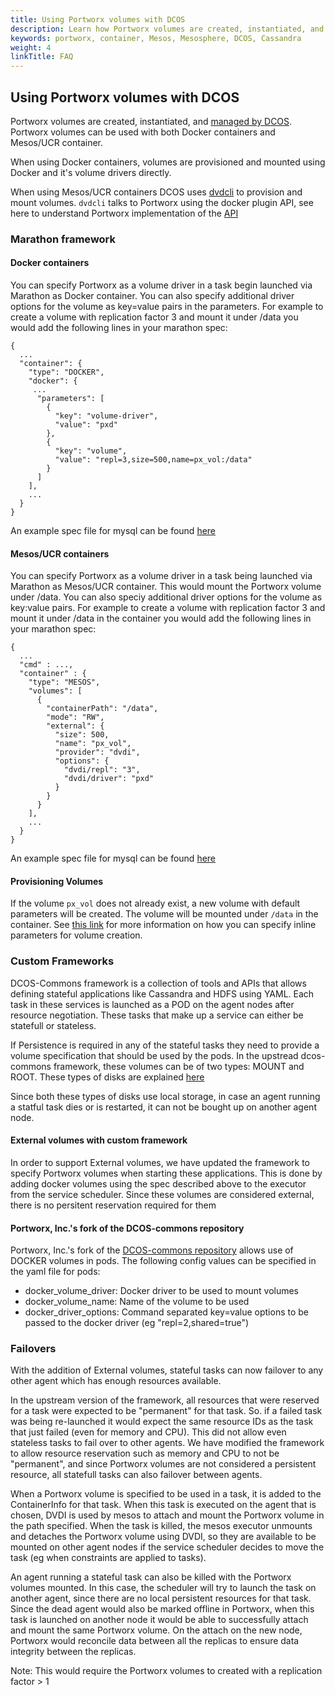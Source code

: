 ```yaml
---
title: Using Portworx volumes with DCOS
description: Learn how Portworx volumes are created, instantiated, and managed by DCOS.  Try Portworx on DC/OS today!
keywords: portworx, container, Mesos, Mesosphere, DCOS, Cassandra
weight: 4
linkTitle: FAQ
---
```


## Using Portworx volumes with DCOS

Portworx volumes are created, instantiated, and [managed by DCOS](http://mesos.apache.org/documentation/latest/isolators/docker-volume/). Portworx volumes can be used with both Docker containers and Mesos/UCR container.

When using Docker containers, volumes are provisioned and mounted using Docker and it's volume drivers directly.

When using Mesos/UCR containers DCOS uses [dvdcli]( https://github.com/codedellemc/dvdcli) to provision and mount volumes. `dvdcli` talks to Portworx using the docker plugin API, see here to understand Portworx implementation of the
[API](/install-with-other/docker/how-to/volume-plugin)

### Marathon framework

#### Docker containers
You can specify Portworx as a volume driver in a task begin launched via Marathon as Docker container.
You can also specify additional driver options for the volume as key=value pairs in the parameters. For example to create a volume with replication factor 3 and mount it under /data you would add the following lines in your marathon spec:

```text
{
  ...
  "container": {
    "type": "DOCKER",
    "docker": {
     ...
      "parameters": [
        {
          "key": "volume-driver",
          "value": "pxd"
        },
        {
          "key": "volume",
          "value": "repl=3,size=500,name=px_vol:/data"
        }
      ]
    ],
    ...
  }
}
```

An example spec file for mysql can be found [here](/samples/dcos/mysql_marathon.json)

#### Mesos/UCR containers

You can specify Portworx as a volume driver in a task being launched via Marathon as Mesos/UCR container. This would mount the Portworx volume under /data.
You can also speciy additional driver options for the volume as key:value pairs. For example to create a volume with replication factor 3 and mount it under /data in the container you would add the following lines in your marathon spec:

```text
{
  ...
  "cmd" : ...,
  "container" : {
    "type": "MESOS",
    "volumes": [
      {
        "containerPath": "/data",
        "mode": "RW",
        "external": {
          "size": 500,
          "name": "px_vol",
          "provider": "dvdi",
          "options": {
            "dvdi/repl": "3",
            "dvdi/driver": "pxd"
          }
        }
      }
    ],
    ...
  }
}
```

An example spec file for mysql can be found [here](/samples/dcos/mysql_marathon_ucr.json)

#### Provisioning Volumes

If the volume `px_vol` does not already exist, a new volume with default parameters will be created. The volume will be mounted under `/data` in the container. See [this link](/install-with-other/dcos/operate-and-maintain/inline) for more information on how you can specify inline parameters for volume creation.

### Custom Frameworks

DCOS-Commons framework is a collection of tools and APIs that allows defining stateful applications like Cassandra and HDFS using YAML. Each task in these services is launched as a POD on the agent nodes after resource negotiation. These tasks that make up a service can either be statefull or stateless.

If Persistence is required in any of the stateful tasks they need to provide a volume specification that should be used by the pods. In the upstread dcos-commons framework, these volumes can be of two types: MOUNT and ROOT. These types of disks are explained [here](http://mesos.apache.org/documentation/latest/multiple-disk)

Since both these types of disks use local storage, in case an agent running a statful task dies or is restarted, it can not be bought up on another agent node.

#### External volumes with custom framework

In order to support External volumes, we have updated the framework to specify Portworx volumes when starting these applications.
This is done by adding docker volumes using the spec described above to the executor from the service scheduler. Since these volumes are considered external, there is no persitent reservation required for them

#### Portworx, Inc.'s fork of the DCOS-commons repository

Portworx, Inc.'s fork of the [DCOS-commons repository](https://github.com/portworx/dcos-commons) allows use of DOCKER volumes in pods.
The following config values can be specified in the yaml file for pods:
  - docker_volume_driver: Docker driver to be used to mount volumes
  - docker_volume_name: Name of the volume to be used
  - docker_driver_options: Command separated key=value options to be passed to the docker driver (eg "repl=2,shared=true")

### Failovers

With the addition of External volumes, stateful tasks can now failover to any other agent which has enough resources available.

In the upstream version of the framework, all resources that were reserved for a task were expected to be "permanent" for that task. So. if a failed task was being re-launched it would expect the same resource IDs as the task that just failed (even for memory and CPU). This did not allow even stateless tasks to fail over to other agents. We have modified the framework to allow resource reservation such as memory and CPU to not be "permanent", and since Portworx volumes are not considered a persistent resource, all statefull tasks can also failover between agents.

When a Portworx volume is specified to be used in a task, it is added to the ContainerInfo for that task. When this task is executed on the agent that is chosen, DVDI is used by mesos to attach and mount the Portworx volume in the path specified. When the task is killed, the mesos executor unmounts and detaches the Portworx volume using DVDI, so they are available to be
mounted on other agent nodes if the service scheduler decides to move the task (eg when constraints are applied to tasks).

An agent running a stateful task can also be killed with the Portworx volumes mounted. In this case, the scheduler will try to launch the task on another agent, since there are no local persistent resources for that task. Since the dead agent would also be marked offline in Portworx, when this task is launched on another node it would be able to successfully attach and mount the same Portworx volume. On the attach on the new node, Portworx would reconcile data between all the replicas to ensure data integrity between the replicas.

Note: This would require the Portworx volumes to created with a replication factor > 1
